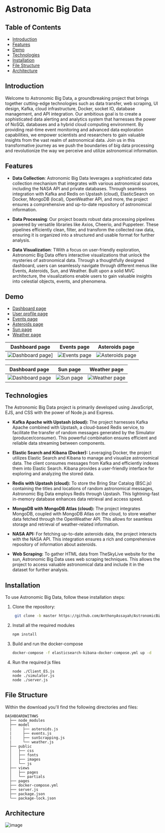 # Astronomic Big Data

## Table of Contents  

- [Introduction](#introduction)
- [Features](#features)
- [Demo](#demo)
- [Technologies](#technologies)
- [Installation](#installation)
- [File Structure](#file-structure)
- [Architecture ](#architecture)

## Introduction

Welcome to Astronomic Big Data, a groundbreaking project that brings together cutting-edge technologies such as data transfer, web scraping, UI design, Kafka, cloud infrastructure, Docker, socket IO, database management, and API integration. Our ambitious goal is to create a sophisticated data alerting and analytics system that harnesses the power of NoSQL databases and a hybrid cloud computing environment. By providing real-time event monitoring and advanced data exploration capabilities, we empower scientists and researchers to gain valuable insights from the vast realm of astronomical data. Join us in this transformative journey as we push the boundaries of big data processing and revolutionize the way we perceive and utilize astronomical information.

## Features

- **Data Collection**:  Astronomic Big Data leverages a sophisticated data collection mechanism that integrates with various astronomical sources, including the NASA API and private databases. Through seamless integration with Kafka and Redis on Upstash (cloud), ElasticSearch on Docker, MongoDB (local), OpenWeather API, and more, the project ensures a comprehensive and up-to-date repository of astronomical information.

- **Data Processing**: Our project boasts robust data processing pipelines powered by versatile libraries like Axios, Cheerio, and Puppeteer. These pipelines efficiently clean, filter, and transform the collected raw data, ensuring it is organized into a structured and usable format for further analysis.


- **Data Visualization**: TWith a focus on user-friendly exploration, Astronomic Big Data offers interactive visualizations that unlock the mysteries of astronomical data. Through a thoughtfully designed dashboard, users can seamlessly navigate through different menus like Events, Asteroids, Sun, and Weather. Built upon a solid MVC architecture, the visualizations enable users to gain valuable insights into celestial objects, events, and phenomena.


## Demo



- [Dashboard page](https://github.com/AnthonyAssayah/AstronomicBigData/assets/92322613/8bad00a6-89ea-4561-ba7e-b9103303a194)
- [User profile page](https://github.com/AnthonyAssayah/AstronomicBigData/assets/92322613/91e60e04-aba6-4dd5-b95a-0c821a82c6d8)
- [Events page](https://github.com/AnthonyAssayah/AstronomicBigData/assets/92322613/566e1961-e8e2-4496-821e-426e12f44981)
- [Asteroids page](https://github.com/AnthonyAssayah/AstronomicBigData/assets/92322613/0a9c2f75-2822-432b-9c23-75feb6999dde)
- [Sun page](https://github.com/AnthonyAssayah/AstronomicBigData/assets/92322613/89431a96-b7f6-4d05-a892-6de0c6fbe590)
- [Weather page](https://github.com/AnthonyAssayah/AstronomicBigData/assets/92322613/6ca92a4f-0743-41b8-baa5-66a6777c5769)


| Dashboard page | Events page | Asteroids page  |
| --- | --- | ---  |
| ![Dashboard page](https://github.com/AnthonyAssayah/AstronomicBigData/assets/92322613/8bad00a6-89ea-4561-ba7e-b9103303a194)]  | ![Events page](https://github.com/AnthonyAssayah/AstronomicBigData/assets/92322613/566e1961-e8e2-4496-821e-426e12f44981)| ![Asteroids page](https://github.com/AnthonyAssayah/AstronomicBigData/assets/92322613/0a9c2f75-2822-432b-9c23-75feb6999dde)

| Dashboard page | Sun page | Weather page  |
| --- | --- | ---  |
| ![Dashboard page](https://github.com/AnthonyAssayah/AstronomicBigData/assets/92322613/91e60e04-aba6-4dd5-b95a-0c821a82c6d8)| ![Sun page](https://github.com/AnthonyAssayah/AstronomicBigData/assets/92322613/89431a96-b7f6-4d05-a892-6de0c6fbe590)  | ![Weather page](https://github.com/AnthonyAssayah/AstronomicBigData/assets/92322613/6ca92a4f-0743-41b8-baa5-66a6777c5769)

## Technologies

The Astronomic Big Data project is primarily developed using JavaScript, EJS, and CSS with the power of Node.js and Express.

- **Kafka Apache with Upstash (cloud):** The project harnesses Kafka Apache combined with Upstash, a cloud-based Redis service, to facilitate the transfer of random messages generated by the Simulator (producer/consumer). This powerful combination ensures efficient and reliable data streaming between components.

- **Elastic Search and Kibana (Docker):** Leveraging Docker, the project utilizes Elastic Search and Kibana to manage and visualize astronomical data. The client consumes messages from Kafka and efficiently indexes them into Elastic Search. Kibana provides a user-friendly interface for exploring and analyzing the stored data.

- **Redis with Upstash (cloud):** To store the Bring Star Catalog (BSC.js) containing the titles and locations of random astronomical messages, Astronomic Big Data employs Redis through Upstash. This lightning-fast in-memory database enhances data retrieval and access speed.

- **MongoDB with MongoDB Atlas (cloud):** The project integrates MongoDB, coupled with MongoDB Atlas on the cloud, to store weather data fetched through the OpenWeather API. This allows for seamless storage and retrieval of weather-related information.

- **NASA API:** For fetching up-to-date asteroids data, the project interacts with the NASA API. This integration ensures a rich and comprehensive repository of information about asteroids.

- **Web Scraping:** To gather HTML data from TheSkyLive website for the sun, Astronomic Big Data uses web scraping techniques. This allows the project to access valuable astronomical data and include it in the dataset for further analysis.


## Installation

To use Astronomic Big Data, follow these installation steps:

1. Clone the repository:

   ```bash
    git clone -b master https://github.com/AnthonyAssayah/AstronomicBigData

2. Install all the required modules
    ```bash
   npm install

3. Build and run the docker-compose
   ```bash
   docker-compose -f elasticsearch-kibana-docker-compose.yml up -d

4. Run the required js files
   ```
   node ./Client_ES.js
   node ./simulator.js
   node ./server.js
## File Structure

Within the download you'll find the following directories and files:

```
DASHBOARDWITHWS
  ├── node_modules
  ├── model
  |     ├── asteroids.js
  |     ├── events.js
  |     ├── sunScrapping.js
  |     └── weather.js   
  ├── public
  │   ├── css
  │   ├── fonts
  │   ├── images
  │   └── js
  ├── views
  │   ├── pages
  │   └── partials     
  ├── pages
  ├── docker-compose.yml
  ├── server.js
  ├── package.json
  └── package-lock.json
```
   
## Architecture 

![image](https://github.com/AnthonyAssayah/AstronomicBigData/assets/92504985/314135ae-4268-46d0-872c-d9624e044fd4)

